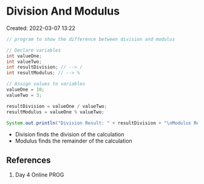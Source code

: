 # Division And Modulus
Created: 2022-03-07 13:22

```java
// program to show the difference between division and modulus

// Declare variables
int valueOne;
int valueTwo;
int resultDivision; // --> /
int resultModulus; // --> %

// Assign values to variables
valueOne = 10;
valueTwo = 3;

resultDivision = valueOne / valueTwo;
resultModulus = valueOne % valueTwo;

System.out.println("Division Result: " + resultDivision + "\nModulus Result: " + resultModulus);

```

- Division finds the division of the calculation
- Modulus finds the remainder of the calculation

## References

1. Day 4 Online PROG
